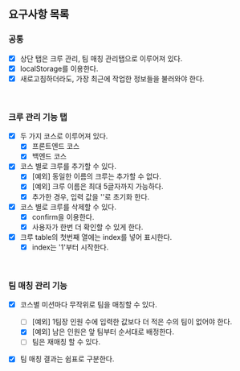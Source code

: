 ## 요구사항 목록


### 공통

- [x] 상단 탭은 크루 관리, 팀 매칭 관리탭으로 이루어져 있다.
- [x] localStorage를 이용한다.
- [x] 새로고침하더라도, 가장 최근에 작업한 정보들을 불러와야 한다.
<br/>

### 크루 관리 기능 탭
- [x] 두 가지 코스로 이루어져 있다. 
  - [x] 프론트엔드 코스 
  - [x] 백엔드 코스
- [x] 코스 별로 크루를 추가할 수 있다. 
  - [x] [예외] 동일한 이름의 크루는 추가할 수 없다.
  - [x] [예외] 크루 이름은 최대 5글자까지 가능하다.
  - [x] 추가한 경우, 입력 값을 ''로 초기화 한다.
- [x] 코스 별로 크루를 삭제할 수 있다.
  - [x] confirm을 이용한다.
  - [x] 사용자가 한번 더 확인할 수 있게 한다. 
- [x] 크루 table의 첫번째 열에는 index를 넣어 표시한다. 
  - [x] index는 '1'부터 시작한다.
<br/>

### 팀 매칭 관리 기능
- [x] 코스별 미션마다 무작위로 팀을 매칭할 수 있다.
  - [ ] [예외] 1팀장 인원 수에 입력한 값보다 더 적은 수의 팀이 없어야 한다.
  - [x] [예외] 남은 인원은 앞 팀부터 순서대로 배정한다.
  - [ ] 팀은 재매칭 할 수 있다.
- [x] 팀 매칭 결과는 쉼표로 구분한다.


